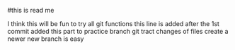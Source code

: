 #this is read me

I think this will be fun to try all git functions
this line is added after the 1st commit
added this part to practice branch
git tract changes of files
create a newer new branch is easy

